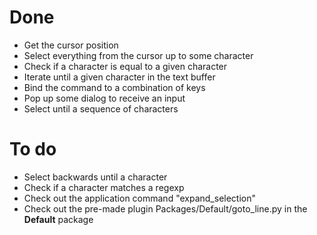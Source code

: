 




# Done
* Get the cursor position
* Select everything from the cursor up to some character
* Check if a character is equal to a given character
* Iterate until a given character in the text buffer
* Bind the command to a combination of keys
* Pop up some dialog to receive an input
* Select until a sequence of characters

# To do
* Select backwards until a character
* Check if a character matches a regexp
* Check out the application command "expand_selection"
* Check out the pre-made plugin Packages/Default/goto_line.py in the **Default** package
